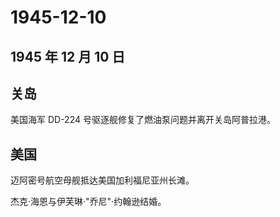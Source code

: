 # 1945-12-10

## 1945 年 12 月 10 日

## 关岛

美国海军 DD-224 号驱逐舰修复了燃油泵问题并离开关岛阿普拉港。

## 美国

迈阿密号航空母舰抵达美国加利福尼亚州长滩。

杰克·海恩与伊芙琳·"乔尼"·约翰逊结婚。

